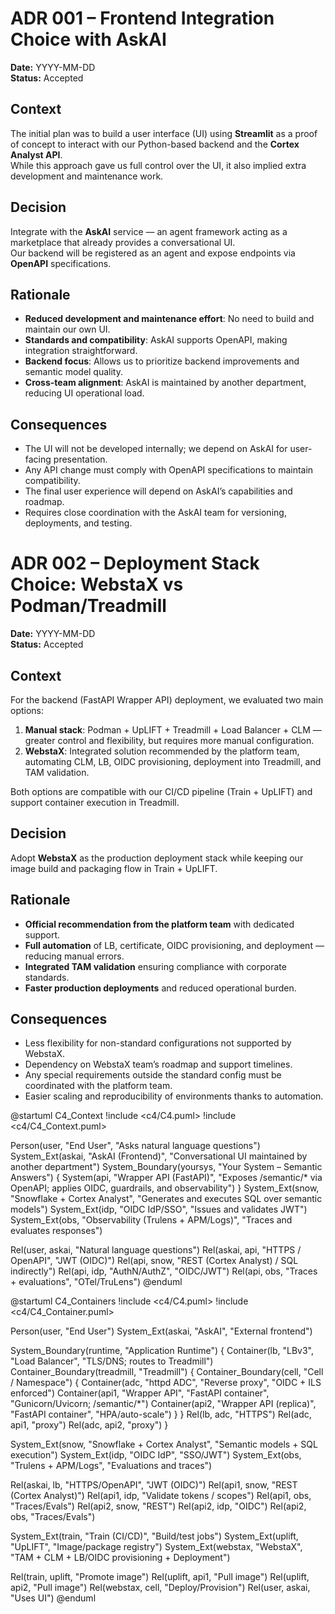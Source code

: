# ADR 001 – Frontend Integration Choice with AskAI

**Date:** YYYY-MM-DD  
**Status:** Accepted  

## Context
The initial plan was to build a user interface (UI) using **Streamlit** as a proof of concept to interact with our Python-based backend and the **Cortex Analyst API**.  
While this approach gave us full control over the UI, it also implied extra development and maintenance work.

## Decision
Integrate with the **AskAI** service — an agent framework acting as a marketplace that already provides a conversational UI.  
Our backend will be registered as an agent and expose endpoints via **OpenAPI** specifications.

## Rationale
- **Reduced development and maintenance effort**: No need to build and maintain our own UI.  
- **Standards and compatibility**: AskAI supports OpenAPI, making integration straightforward.  
- **Backend focus**: Allows us to prioritize backend improvements and semantic model quality.  
- **Cross-team alignment**: AskAI is maintained by another department, reducing UI operational load.

## Consequences
- The UI will not be developed internally; we depend on AskAI for user-facing presentation.  
- Any API change must comply with OpenAPI specifications to maintain compatibility.  
- The final user experience will depend on AskAI’s capabilities and roadmap.  
- Requires close coordination with the AskAI team for versioning, deployments, and testing.








# ADR 002 – Deployment Stack Choice: WebstaX vs Podman/Treadmill

**Date:** YYYY-MM-DD  
**Status:** Accepted  

## Context
For the backend (FastAPI Wrapper API) deployment, we evaluated two main options:

1. **Manual stack**: Podman + UpLIFT + Treadmill + Load Balancer + CLM — greater control and flexibility, but requires more manual configuration.  
2. **WebstaX**: Integrated solution recommended by the platform team, automating CLM, LB, OIDC provisioning, deployment into Treadmill, and TAM validation.

Both options are compatible with our CI/CD pipeline (Train + UpLIFT) and support container execution in Treadmill.

## Decision
Adopt **WebstaX** as the production deployment stack while keeping our image build and packaging flow in Train + UpLIFT.

## Rationale
- **Official recommendation from the platform team** with dedicated support.  
- **Full automation** of LB, certificate, OIDC provisioning, and deployment — reducing manual errors.  
- **Integrated TAM validation** ensuring compliance with corporate standards.  
- **Faster production deployments** and reduced operational burden.

## Consequences
- Less flexibility for non-standard configurations not supported by WebstaX.  
- Dependency on WebstaX team’s roadmap and support timelines.  
- Any special requirements outside the standard config must be coordinated with the platform team.  
- Easier scaling and reproducibility of environments thanks to automation.









@startuml C4_Context
!include <c4/C4.puml>
!include <c4/C4_Context.puml>

Person(user, "End User", "Asks natural language questions")
System_Ext(askai, "AskAI (Frontend)", "Conversational UI maintained by another department")
System_Boundary(yoursys, "Your System – Semantic Answers") {
  System(api, "Wrapper API (FastAPI)", "Exposes /semantic/* via OpenAPI; applies OIDC, guardrails, and observability")
}
System_Ext(snow, "Snowflake + Cortex Analyst", "Generates and executes SQL over semantic models")
System_Ext(idp, "OIDC IdP/SSO", "Issues and validates JWT")
System_Ext(obs, "Observability (Trulens + APM/Logs)", "Traces and evaluates responses")

Rel(user, askai, "Natural language questions")
Rel(askai, api, "HTTPS / OpenAPI", "JWT (OIDC)")
Rel(api, snow, "REST (Cortex Analyst) / SQL indirectly")
Rel(api, idp, "AuthN/AuthZ", "OIDC/JWT")
Rel(api, obs, "Traces + evaluations", "OTel/TruLens")
@enduml














@startuml C4_Containers
!include <c4/C4.puml>
!include <c4/C4_Container.puml>

Person(user, "End User")
System_Ext(askai, "AskAI", "External frontend")

System_Boundary(runtime, "Application Runtime") {
  Container(lb, "LBv3", "Load Balancer", "TLS/DNS; routes to Treadmill")
  Container_Boundary(treadmill, "Treadmill") {
    Container_Boundary(cell, "Cell / Namespace") {
      Container(adc, "httpd ADC", "Reverse proxy", "OIDC + ILS enforced")
      Container(api1, "Wrapper API", "FastAPI container", "Gunicorn/Uvicorn; /semantic/*")
      Container(api2, "Wrapper API (replica)", "FastAPI container", "HPA/auto-scale")
    }
  }
  Rel(lb, adc, "HTTPS")
  Rel(adc, api1, "proxy")
  Rel(adc, api2, "proxy")
}

System_Ext(snow, "Snowflake + Cortex Analyst", "Semantic models + SQL execution")
System_Ext(idp, "OIDC IdP", "SSO/JWT")
System_Ext(obs, "Trulens + APM/Logs", "Evaluations and traces")

Rel(askai, lb, "HTTPS/OpenAPI", "JWT (OIDC)")
Rel(api1, snow, "REST (Cortex Analyst)")
Rel(api1, idp, "Validate tokens / scopes")
Rel(api1, obs, "Traces/Evals")
Rel(api2, snow, "REST")
Rel(api2, idp, "OIDC")
Rel(api2, obs, "Traces/Evals")

System_Ext(train, "Train (CI/CD)", "Build/test jobs")
System_Ext(uplift, "UpLIFT", "Image/package registry")
System_Ext(webstax, "WebstaX", "TAM + CLM + LB/OIDC provisioning + Deployment")

Rel(train, uplift, "Promote image")
Rel(uplift, api1, "Pull image")
Rel(uplift, api2, "Pull image")
Rel(webstax, cell, "Deploy/Provision")
Rel(user, askai, "Uses UI")
@enduml
